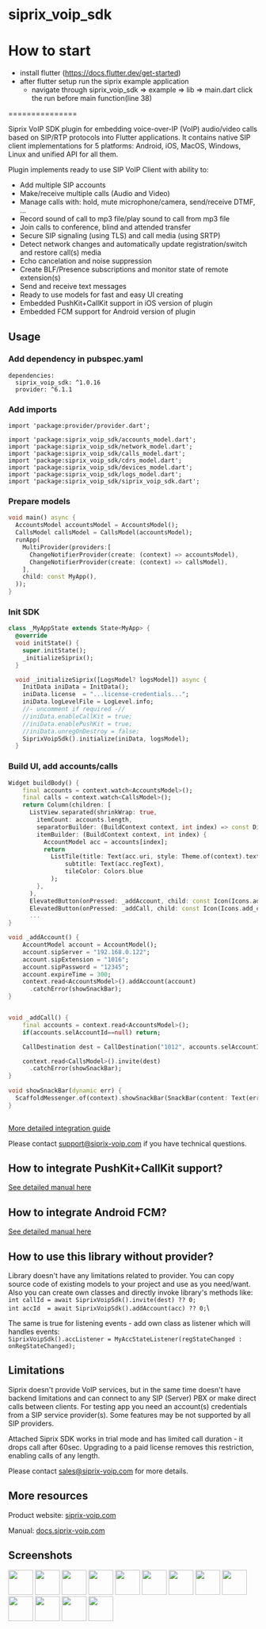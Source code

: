 # siprix_voip_sdk


How to start
==============

- install flutter (https://docs.flutter.dev/get-started)
- after flutter setup run the siprix example application
  - navigate through siprix_voip_sdk => example => lib => main.dart click the run before    main function(line 38)

===============

Siprix VoIP SDK plugin for embedding voice-over-IP (VoIP) audio/video calls based on SIP/RTP protocols into Flutter applications.
It contains native SIP client implementations for 5 platforms: Android, iOS, MacOS, Windows, Linux and unified API for all them. 

Plugin implements ready to use SIP VoIP Client with ability to:
- Add multiple SIP accounts
- Make/receive multiple calls (Audio and Video)
- Manage calls with: hold, mute microphone/camera, send/receive DTMF, ...
- Record sound of call to mp3 file/play sound to call from mp3 file
- Join calls to conference, blind and attended transfer
- Secure SIP signaling (using TLS) and call media (using SRTP)
- Detect network changes and automatically update registration/switch and restore call(s) media
- Echo cancelation and noise suppression
- Create BLF/Presence subscriptions and monitor state of remote extension(s)
- Send and receive text messages
- Ready to use models for fast and easy UI creating
- Embedded PushKit+CallKit support in iOS version of plugin
- Embedded FCM support for Android version of plugin

## Usage

### Add dependency in pubspec.yaml
```
dependencies:
  siprix_voip_sdk: ^1.0.16
  provider: ^6.1.1
```

### Add imports
```
import 'package:provider/provider.dart';

import 'package:siprix_voip_sdk/accounts_model.dart';
import 'package:siprix_voip_sdk/network_model.dart';
import 'package:siprix_voip_sdk/calls_model.dart';
import 'package:siprix_voip_sdk/cdrs_model.dart';
import 'package:siprix_voip_sdk/devices_model.dart';
import 'package:siprix_voip_sdk/logs_model.dart';
import 'package:siprix_voip_sdk/siprix_voip_sdk.dart';
```

### Prepare models

```dart
void main() async {
  AccountsModel accountsModel = AccountsModel();
  CallsModel callsModel = CallsModel(accountsModel);
  runApp(
    MultiProvider(providers:[
      ChangeNotifierProvider(create: (context) => accountsModel),
      ChangeNotifierProvider(create: (context) => callsModel),
    ],
    child: const MyApp(),
  ));
}
```
### Init SDK
```dart
class _MyAppState extends State<MyApp> {
  @override
  void initState() {
    super.initState();
    _initializeSiprix();
  }

  void _initializeSiprix([LogsModel? logsModel]) async {
    InitData iniData = InitData();
    iniData.license  = "...license-credentials...";
    iniData.logLevelFile = LogLevel.info;
    //- uncomment if required -//
    //iniData.enableCallKit = true;
    //iniData.enablePushKit = true;
    //iniData.unregOnDestroy = false;
    SiprixVoipSdk().initialize(iniData, logsModel);
  }
```

### Build UI, add accounts/calls
```dart
Widget buildBody() {
    final accounts = context.watch<AccountsModel>();
    final calls = context.watch<CallsModel>();
    return Column(children: [
      ListView.separated(shrinkWrap: true,
        itemCount: accounts.length,
        separatorBuilder: (BuildContext context, int index) => const Divider(height: 1),
        itemBuilder: (BuildContext context, int index) {
          AccountModel acc = accounts[index];
          return
            ListTile(title: Text(acc.uri, style: Theme.of(context).textTheme.titleSmall),
                subtitle: Text(acc.regText),
                tileColor: Colors.blue
            );
        },
      ),
      ElevatedButton(onPressed: _addAccount, child: const Icon(Icons.add_card)),
      ElevatedButton(onPressed: _addCall, child: const Icon(Icons.add_call)),
      ...
}

void _addAccount() {
    AccountModel account = AccountModel();
    account.sipServer = "192.168.0.122";
    account.sipExtension = "1016";
    account.sipPassword = "12345";
    account.expireTime = 300;
    context.read<AccountsModel>().addAccount(account)
      .catchError(showSnackBar);
}


void _addCall() {
    final accounts = context.read<AccountsModel>();
    if(accounts.selAccountId==null) return;

    CallDestination dest = CallDestination("1012", accounts.selAccountId!, false);

    context.read<CallsModel>().invite(dest)
      .catchError(showSnackBar);
}
  
void showSnackBar(dynamic err) {
  ScaffoldMessenger.of(context).showSnackBar(SnackBar(content: Text(err)));
}
  
```

[More detailed integration guide](https://docs.siprix-voip.com/rst/flutter.html#integration-into-flutter-application)

Please contact [support@siprix-voip.com](mailto:support@siprix-voip.com) if you have technical questions.


## How to integrate PushKit+CallKit support?
[See detailed manual here](https://docs.siprix-voip.com/rst/ioscallkit.html#integrate-pushkit-callkit-into-flutter-application)


## How to integrate Android FCM?
[See detailed manual here](https://docs.siprix-voip.com/rst/flutter.html#android-add-firebase-push-notifications)


## How to use this library without provider?

Library doesn't have any limitations related to provider.
You can copy source code of existing models to your project and use as you need/want.
Also you can create own classes and directly invoke library's methods like:\
`int callId = await SiprixVoipSdk().invite(dest) ?? 0;`\
`int accId  = await SiprixVoipSdk().addAccount(acc) ?? 0;`\

The same is true for listening events - add own class as listener which will handles events:\
`SiprixVoipSdk().accListener = MyAccStateListener(regStateChanged : onRegStateChanged);`


## Limitations

Siprix doesn't provide VoIP services, but in the same time doesn't have backend limitations and can connect to any SIP (Server) PBX or make direct calls between clients.
For testing app you need an account(s) credentials from a SIP service provider(s). 
Some features may be not supported by all SIP providers.

Attached Siprix SDK works in trial mode and has limited call duration - it drops call after 60sec.
Upgrading to a paid license removes this restriction, enabling calls of any length.

Please contact [sales@siprix-voip.com](mailto:sales@siprix-voip.com) for more details.

## More resources

Product website: [siprix-voip.com](https://www.siprix-voip.com/product/)

Manual: [docs.siprix-voip.com](https://docs.siprix-voip.com)


## Screenshots

<a href="https://docs.siprix-voip.com/screenshots/Flutter_Accounts.png"  title="Accounts list Android">
<img src="https://docs.siprix-voip.com/screenshots/Flutter_Accounts_Mini.png" width="50"></a>
<a href="https://docs.siprix-voip.com/screenshots/Flutter_CallAdd.png"  title="Add call Android">
<img src="https://docs.siprix-voip.com/screenshots/Flutter_CallAdd_Mini.png" width="50"></a>
<a href="https://docs.siprix-voip.com/screenshots/Flutter_Calls.png"  title="Call in progress Android">
<img src="https://docs.siprix-voip.com/screenshots/Flutter_Calls_Mini.png" width="50"></a>
<a href="https://docs.siprix-voip.com/screenshots/Flutter_CallsDtmf.png"  title="Call in progress DTMF Android">
<img src="https://docs.siprix-voip.com/screenshots/Flutter_CallsDtmf_Mini.png" width="50"></a>
<a href="https://docs.siprix-voip.com/screenshots/Flutter_BLF.png"  title="BLF subscription Android">
<img src="https://docs.siprix-voip.com/screenshots/Flutter_BLF_Mini.png" width="50"></a>
<a href="https://docs.siprix-voip.com/screenshots/Flutter_Messages.png"  title="Messages Android">
<img src="https://docs.siprix-voip.com/screenshots/Flutter_Messages_Mini.png" width="50"></a>
<a href="https://docs.siprix-voip.com/screenshots/Flutter_Logs.png"  title="Logs Android">
<img src="https://docs.siprix-voip.com/screenshots/Flutter_Logs_Mini.png" width="50"></a>

<a href="https://docs.siprix-voip.com/screenshots/Flutter_Accounts_Win.png"  title="Accounts list Windows">
<img src="https://docs.siprix-voip.com/screenshots/Flutter_Accounts_Win_Mini.png" width="50"></a>
<a href="https://docs.siprix-voip.com/screenshots/Flutter_Calls_Win.png"  title="Call in progress Windows">
<img src="https://docs.siprix-voip.com/screenshots/Flutter_Calls_Win_Mini.png" width="50"></a>
<a href="https://docs.siprix-voip.com/screenshots/Flutter_CallsDtmf_Win.png"  title="Call in progress DTMF Windows">
<img src="https://docs.siprix-voip.com/screenshots/Flutter_CallsDtmf_Win_Mini.png" width="50"></a>
<a href="https://docs.siprix-voip.com/screenshots/Flutter_BLF_Win.png"  title="BLF subscription Windows">
<img src="https://docs.siprix-voip.com/screenshots/Flutter_BLF_Win_Mini.png" width="50"></a>
<a href="https://docs.siprix-voip.com/screenshots/Flutter_Messages_Win.png"  title="Messages Windows">
<img src="https://docs.siprix-voip.com/screenshots/Flutter_Messages_Win_Mini.png" width="50"></a>
<a href="https://docs.siprix-voip.com/screenshots/Flutter_Logs_Win.png"  title="Logs Windows">
<img src="https://docs.siprix-voip.com/screenshots/Flutter_Logs_Win_Mini.png" width="50"></a>